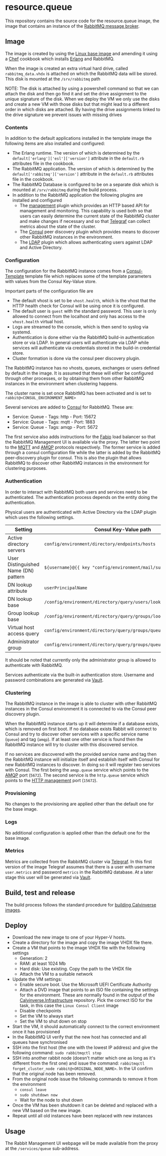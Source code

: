 # resource.queue

This repository contains the source code for the resource.queue image, the image that contains an
instance of the [RabbitMQ message broker](https://www.rabbitmq.com/).

## Image

The image is created by using the [Linux base image](https://github.com/Calvinverse/base.linux)
and amending it using a [Chef](https://www.chef.io/chef/) cookbook which installs
[Erlang](https://www.erlang.org/) and RabbitMQ.

When the image is created an extra virtual hard drive, called `rabbitmq_data.vhdx` is attached on
which the RabbitMQ data will be stored. This disk is mounted at the `/srv/rabbitmq` path

NOTE: The disk is attached by using a powershell command so that we can attach the disk and then go
find it and set the drive assignment to the unique  signature of the disk. When we deploy the VM we
only use the disks and create a new VM with those disks but that might lead to a different order in
which disks are attached. By having the drive assignments linked to the drive signature we prevent
issues with missing drives

### Contents

In addition to the default applications installed in the template image the following items are
also installed and configured:

* The Erlang runtime. The version of which is determined by the
  `default['erlang']['esl']['version']` attribute in the `default.rb` attributes file in the
  cookbook.
* The RabbitMQ application. The version of which is determined by the
  `default['rabbitmq']['version']` attribute in the `default.rb` attributes file in the cookbook.
* The RabbitMQ Database is configured to be on a separate disk which is mounted at `/srv/rabbitmq`
  during the build process.
* In addition to the RabbitMQ application the following plugins are installed and configured
  * The [management](https://www.rabbitmq.com/management.html) plugin which provides an HTTP based
    API for management and monitoring. This capability is used both so that users can easily
    determine the current state of the RabbitMQ cluster and make changes if necessary and so that
    [Telegraf](https://www.influxdata.com/time-series-platform/telegraf/) can collect metrics about
    the state of the cluster.
  * The [Consul](https://www.rabbitmq.com/cluster-formation.html#peer-discovery-consul) peer
    discovery plugin which provides means to discover other RabbitMQ instances in the environment.
  * The [LDAP](https://www.rabbitmq.com/ldap.html) plugin which allows authenticating users against
    LDAP and Active Directory.

### Configuration

The configuration for the RabbitMQ instance comes from a
[Consul-Template](https://github.com/hashicorp/consul-template) template file which replaces some
of the template parameters with values from the Consul Key-Value store.

Important parts of the configuration file are

* The default vhost is set to be `vhost.health`, which is the vhost that the HTTP health check
  for Consul will be using once it is configured.
* The default user is `guest` with the standard password. This user is only allowed to connect from
  the localhost and only has access to the `vhost.health` virtual host.
* Logs are streamed to the console, which is then send to syslog via systemd.
* Authentication is done either via the RabbitMQ build-in authentication store or via LDAP. In
  general users will authenticate via LDAP while services will authenticate via credentials stored
  in the build-in credential store.
* Cluster formation is done via the consul peer discovery plugin.

The RabbitMQ instance has no vhosts, queues, exchanges or users defined by default in the image. It
is assumed that these will either be configured through other processes, or by obtaining them from
other RabbitMQ instances in the environment when clustering happens.

The cluster name is set once RabbitMQ has been activated and is set to `rabbit@<CONSUL_ENVIRONMENT_NAME>`

Several services are added to [Consul](https://consul.io) for RabbitMQ. These are:

* Service: Queue - Tags: http - Port: 15672
* Service: Queue - Tags: mqtt - Port: 1883
* Service: Queue - Tags: amqp - Port: 5672

The first service also adds instructions for the [Fabio](https://github.com/fabiolb/fabio) load
balancer so that the RabbitMQ Management UI is available via the proxy.
The latter two point to the [MQTT](https://www.rabbitmq.com/mqtt.html) and
[AMQP](https://www.rabbitmq.com/tutorials/amqp-concepts.html) protocols respectively. The former
service is added through a consul configuration file while the latter is added by the RabbitMQ
peer-discovery plugin for consul. This is also the plugin that allows RabbitMQ to discover other
RabbitMQ instances in the environment for clustering purposes.

### Authentication

In order to interact with RabbitMQ both users and services need to be authenticated.
The authentication process depends on the entity doing the authentication.

Physical users are authenticated with Active Directory via the LDAP plugin which uses the following
settings.

Setting | Consul Key-Value path | Example
--------|-----------------------|---------
Active directory servers | `config/environment/directory/endpoints/hosts` | ad01.example.com, ad02.example.com
User Distinguished Name (DN) pattern | `${username}@{{ key "config/environment/mail/suffix" }}` | ${username}@example.com
DN lookup attribute | `userPrincipalName` | -
DN lookup base | `/config/environment/directory/query/users/lookupbase` | `OU=Users,DC=ad,DC=example,DC=com`
Group lookup base | `/config/environment/directory/query/groups/lookupbase` | `OU=Security Groups,OU=Builds,DC=ad,DC=example,DC=com`
Virtual host access query | `config/environment/directory/query/groups/queue/administrators` | `CN=Queue Administrator,OU=Groups,DC=ad,DC=example,DC=com`
Administrator group | `config/environment/directory/query/groups/queue/administrators` | `CN=Queue Administrators,OU=Groups,DC=ad,DC=example,DC=com`

It should be noted that currently only the administrator group is allowed to authenticate with
RabbitMQ.

Services authenticate via the built-in authentication store. Username and password combinations
are generated via [Vault](https://vaultproject.io).

### Clustering

The RabbitMQ instance in the image is able to cluster with other RabbitMQ instances in the Consul
environment it is connected to via the Consul peer discovery plugin.

When the RabbitMQ instance starts up it will determine if a database exists, which is removed on
first boot. If no database exists Rabbit will connect to Consul and try to discover other services
with a specific service name (`queue`) and tag (`amqp`). If at least one other service is found then
the RabbitMQ instance will try to cluster with this discovered service.

If no services are discovered with the provided service name and tag then the RabbitMQ instance will
initialize itself and establish itself with Consul for new RabbitMQ instances to discover. In doing
so it will register two services with Consul. The first being the `amqp.queue` service which
points to the [AMQP](https://www.rabbitmq.com/tutorials/amqp-concepts.html) port (`5672`).
The second service is the `http.queue` service which points to the
[HTTP management](https://www.rabbitmq.com/management.html) port (`15672`).

### Provisioning

No changes to the provisioning are applied other than the default one for the base image.

### Logs

No additional configuration is applied other than the default one for the base image.

### Metrics

Metrics are collected from the RabbitMQ cluster via [Telegraf](https://www.influxdata.com/time-series-platform/telegraf/).
In this first version of the image Telegraf assumes that there is a user with username `user.metrics` and
password `metrics` in the RabbitMQ database. At a later stage this user will be generated via
[Vault](https://vaultproject.io).

## Build, test and release

The build process follows the standard procedure for
[building Calvinverse images](https://www.calvinverse.net/documentation/how-to-build).

## Deploy

* Download the new image to one of your Hyper-V hosts.
* Create a directory for the image and copy the image VHDX file there.
* Create a VM that points to the image VHDX file with the following settings
  * Generation: 2
  * RAM: at least 1024 Mb
  * Hard disk: Use existing. Copy the path to the VHDX file
  * Attach the VM to a suitable network
* Update the VM settings:
  * Enable secure boot. Use the Microsoft UEFI Certificate Authority
  * Attach a DVD image that points to an ISO file containing the settings for the environment. These
    are normally found in the output of the [Calvinverse.Infrastructure](https://github.com/Calvinverse/calvinverse.infrastructure)
    repository. Pick the correct ISO for the task, in this case the `Linux Consul Client` image
  * Disable checkpoints
  * Set the VM to always start
  * Set the VM to shut down on stop
* Start the VM, it should automatically connect to the correct environment once it has provisioned
* In the RabbitMQ UI verify that the new host has connected and all queues have synchronised
* SSH into the first host (the one with the lowest IP address) and give the following command:
  `sudo rabbitmqctl stop`
* SSH into another rabbit node (doesn't matter which one as long as it's different from the first one)
  and issue the command: `rabbitmqctl forget_cluster_node rabbit@<ORIGINAL_NODE_NAME>`. In the UI
  confirm that the original node has been removed.
* From the original node issue the following commands to remove it from the environment
  * `consul leave`
  * `sudo shutdown now`
  * Wait for the node to shut down
* Once the VM has been shutdown it can be deleted and replaced with a new VM based on the new
  image.
* Repeat until all old instances have been replaced with new instances

## Usage

The Rabbit Management UI webpage will be made available from the proxy at the `/services/queue` sub-address.
